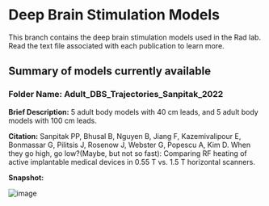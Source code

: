 # Deep Brain Stimulation Models
This branch contains the deep brain stimulation models used in the Rad lab. Read the text file associated with each publication to learn more.

## Summary of models currently available

### Folder Name: Adult_DBS_Trajectories_Sanpitak_2022

**Brief Description:** 5 adult body models with 40 cm leads, and 5 adult body models with 100 cm leads.

**Citation:** Sanpitak PP, Bhusal B, Nguyen B, Jiang F, Kazemivalipour E, Bonmassar G, Pilitsis J, Rosenow J, Webster G, Popescu A, Kim D. When they go high, go low?(Maybe, but not so fast): Comparing RF heating of active implantable medical devices in 0.55 T vs. 1.5 T horizontal scanners.

**Snapshot:**

![image](https://github.com/Rad-Lab-Northwestern/Rad-Lab/assets/142253822/b0effdb9-8f0a-4aa1-a50b-184f7790aa0b)

